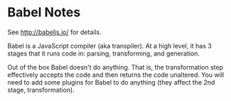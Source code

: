 # Babel Notes

See http://babeljs.io/ for details.

Babel is a JavaScript compiler (aka transpiler).   At a high level, it has 3
stages that it runs code in: parsing, transforming, and generation.

Out of the box Babel doesn't do anything.  That is, the transformation step
effectively accepts the code and then returns the code unaltered.  You will
need to add some plugins for Babel to do anything (they affect the 2nd stage,
transformation).
